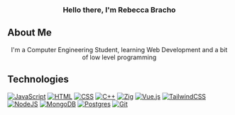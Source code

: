 <h3 align="center">
Hello there, I'm Rebecca Bracho
</h3>

## About Me

<p align="center">
I'm a Computer Engineering Student, learning Web Development and a bit of low level programming
</p>

## Technologies

[![JavaScript](https://img.shields.io/badge/JavaScript-F7DF1E?logo=javascript&logoColor=000)](#)
[![HTML](https://img.shields.io/badge/HTML-%23E34F26.svg?logo=html5&logoColor=white)](#)
[![CSS](https://img.shields.io/badge/CSS-1572B6?logo=css3&logoColor=fff)](#)
[![C++](https://img.shields.io/badge/C++-%2300599C.svg?logo=c%2B%2B&logoColor=white)](#)
[![Zig](https://img.shields.io/badge/Zig-F7A41D?logo=zig&logoColor=fff)](#)
[![Vue.js](https://img.shields.io/badge/Vue.js-4FC08D?logo=vuedotjs&logoColor=fff)](#)
[![TailwindCSS](https://img.shields.io/badge/Tailwind%20CSS-%2338B2AC.svg?logo=tailwind-css&logoColor=white)](#)
[![NodeJS](https://img.shields.io/badge/Node.js-6DA55F?logo=node.js&logoColor=white)](#)
[![MongoDB](https://img.shields.io/badge/MongoDB-%234ea94b.svg?logo=mongodb&logoColor=white)](#)
[![Postgres](https://img.shields.io/badge/Postgres-%23316192.svg?logo=postgresql&logoColor=white)](#) 
[![Git](https://img.shields.io/badge/Git-F05032?logo=git&logoColor=fff)](#)
